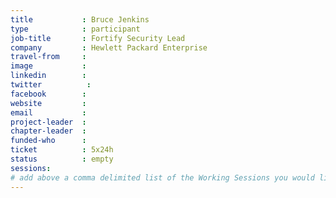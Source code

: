 ```yaml
---
title           : Bruce Jenkins
type            : participant
job-title       : Fortify Security Lead
company         : Hewlett Packard Enterprise
travel-from     :
image           :
linkedin        :
twitter          :
facebook        :
website         :
email           :
project-leader  :
chapter-leader  :
funded-who      :
ticket          : 5x24h
status          : empty
sessions:
# add above a comma delimited list of the Working Sessions you would like to attend (use the session's title)
---
```


<!-- put more details about participant here -->
